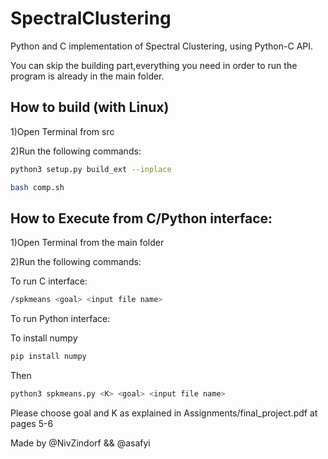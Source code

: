 # SpectralClustering
Python and C implementation of Spectral Clustering, using Python-C API.

You can skip the building part,everything you need in order to run the program is already in the main folder.

## How to build (with Linux)

1)Open Terminal from src

2)Run the following commands:
```bash
python3 setup.py build_ext --inplace

bash comp.sh
```
## How to Execute from C/Python interface:
1)Open Terminal from the main folder

2)Run the following commands:

To run C interface:
```bash
/spkmeans <goal> <input file name>
```
To run Python interface:

To install numpy
```bash
pip install numpy
```
Then
```bash
python3 spkmeans.py <K> <goal> <input file name>
```
Please choose goal and K as explained in Assignments/final_project.pdf at pages 5-6

Made by @NivZindorf && @asafyi
